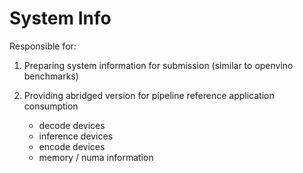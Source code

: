 # System Info

Responsible for:

1. Preparing system information for submission (similar to openvino benchmarks)

1. Providing abridged version for pipeline reference application consumption
   * decode devices
   * inference devices
   * encode devices
   * memory / numa information
  
  


